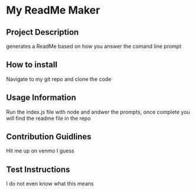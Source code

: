 # My ReadMe Maker
## Project Description
generates a ReadMe based on how you answer the comand line prompt
## How to install
Navigate to my git repo and clone the code
## Usage Information
Run the index.js file with node and andwer the prompts, once complete you will find the readme file in the repo
## Contribution Guidlines
Hit me up on venmo I guess
## Test Instructions
I do not even know what this means
    